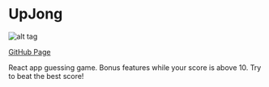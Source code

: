 # UpJong

![alt tag]([https://media.tenor.co/images/e389808cf8a8536e6a1deb55ddcd3c64/raw](https://cdn.dribbble.com/userupload/20964368/file/original-c501df6022b37e84f174c8d55fd33d75.gif))

[GitHub Page](https://jdneb220.github.io/upjong/)

React app guessing game.  Bonus features while your score is above 10.  Try to beat the best score!
